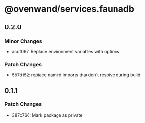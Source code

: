 # @ovenwand/services.faunadb

## 0.2.0

### Minor Changes

- accf097: Replace environment variables with options

### Patch Changes

- 567d152: replace named imports that don't resolve during build

## 0.1.1

### Patch Changes

- 387c766: Mark package as private
